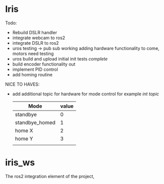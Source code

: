 # Iris

Todo:
- Rebuild DSLR handler 
- integrate webcam to ros2 
- integrate DSLR to ros2 
- uros testing -> pub sub working adding hardware functionality to come, motors need testing 
- uros build and upload initial init tests *complete* 
- build encoder functionality out 
- implement PID control 
- add homing routine 


NICE TO HAVES:

- add additional topic for hardware for mode control for example 
    *int topic*
  
   | Mode           | value |
   |----------------|-------|
   | standbye       |   0   |
   | standbye_homed |   1   |
   | home X         |   2   |
   | home Y         |   3   |
   |                |       |



# iris_ws 
The ros2 integration element of the project, 
